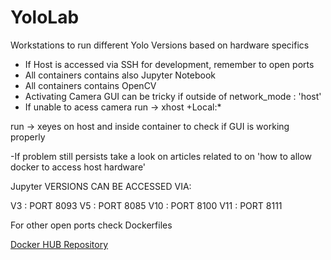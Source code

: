 # YoloLab

Workstations to run different Yolo Versions based on hardware specifics

- If Host is accessed via SSH for development, remember to open ports
- All containers contains also Jupyter Notebook
- All containers contains OpenCV
- Activating Camera GUI can be tricky if outside of network_mode : 'host'
- If unable to acess camera run  ->  xhost +Local:*

 run -> xeyes on host and inside container to check if GUI is working properly
  
 -If problem still persists take a look on articles related to on 'how to allow docker to access host hardware'

Jupyter VERSIONS CAN BE ACCESSED VIA:

V3  : PORT 8093
V5  : PORT 8085
V10 : PORT 8100
V11 : PORT 8111

For other open ports check Dockerfiles

<div><a href="https://hub.docker.com/repositories/josevaldojnr"> Docker HUB Repository</a></div>
